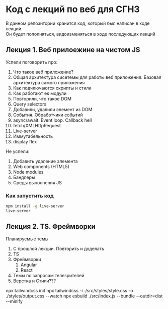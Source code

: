 # Код с лекций по веб для СГН3

В данном репозитории хранится код, который был написан в ходе лекций.  
Он будет пополняться, видоизменяться в ходе последующих лекций  


## Лекция 1. Веб прилоежине на чистом JS

Успели поговорить про:
1. Что такое веб приложение? 
2. Общая архитектура сисетемы для работы веб приложения. Базовая архитектура самого приложения
3. Как подчлючаются скрипты и стили
4. Как работают es модули
5. Повторили, что такое DOM
6. Query selectors
7. Добавили, удалили элемент из DOM
8. События. Обработчики событий
9. async/await. Event loop. Callback hell
10. fetch/XMLHttpRequest
11. Live-server
12. Иммутабельность
13. display flex

Не успели:
1. Добавить удаление элемента
2. Web components (HTML5)
3. Node modules
4. Бандлеры
5. Среды выполнения JS

### Как запустить код
```bash
npm install -g live-server
live-server
```

## Лекция 2. TS. Фреймворки

Планируемые темы
1. С прошлой лекции. Повторить и доделать 
2. TS
3. Фреймворки
   1. Angular 
   2. React
4. Темы по запросам телезрителей
5. Верстка и Стили???  

npx tailwindcss init
npx tailwindcss -i ./src/styles/style.css -o ./styles/output.css --watch
npx esbuild ./src/index.js --bundle --outdir=dist --minify